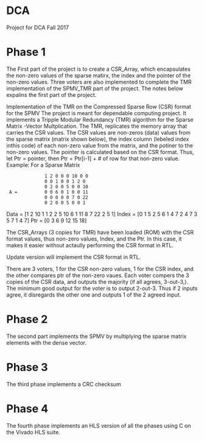 # DCA
Project for DCA Fall 2017

# Phase 1
The First part of the project is to create a CSR_Array, which encapsulates the non-zero values of the sparse matirx, the index and the pointer of the non-zero values. Three voters are also implemented to complete the TMR implementation of the SPMV_TMR part of the project.
The notes below expalins the first part of the project.

Implementation of the TMR on the Compressed Sparse Row (CSR) format for the SPMV The project is meant for dependable computing project. It implements a Tripple Modular Redundancy (TMR) algorithm for the Sparse Matrix -Vector Multplication. The TMR, replicates the memory array that carries the CSR values. The CSR values are non-zeros (data) values from the sparse matrix (matrix shown below), the index column (lebeled index inthis code) of each non-zero value from the matrix, and the potiner to the non-zero values. The pointer is calculated based on the CSR format. Thus, let Ptr = pointer, then Ptr = Ptr[i-1] + # of row for that non-zero value. Example: For a Sparse Matrix

                  1 2 0 0 0 10 0 0    
                  0 0 1 0 0 1 2 0     
                  0 2 0 0 5 0 0 10    
     A =          0 0 6 0 1 0 0 11    
                  0 0 0 8 0 7 0 22    
                  0 2 0 0 5 0 0 1     
                  
Data = [1 2 10 1 1 2 2 5 10 6 1 11 8 7 22 2 5 1] Index = [0 1 5 2 5 6 1 4 7 2 4 7 3 5 7 1 4 7] Ptr = [0 3 6 9 12 15 18]

The CSR_Arrays (3 copies for TMR) have been loaded (ROM) with the CSR format values, thus non-zero values, Index, and the Ptr. In this case, it makes it easier without actaully performing the CSR format in RTL.

Update version will implement the CSR format in RTL.

There are 3 voters, 1 for the CSR non-zero values, 1 for the CSR index, and the other compares ptr of the non-zero vaues. Each voter compers the 3 copies of the CSR data, and outputs the majority (if all agrees, 3-out-3,). The minimum good output for the voter is to output 2-out-3. Thus if 2 inputs agree, it disregards the other one and outputs 1 of the 2 agreed input.

# Phase 2
The second part implements the SPMV by multiplying the sparse matrix elements with the dense vector.

# Phase 3
The third phase implements a CRC checksum

# Phase 4
The fourth phase implements an HLS version of all the phases using C on the Vivado HLS suite.
